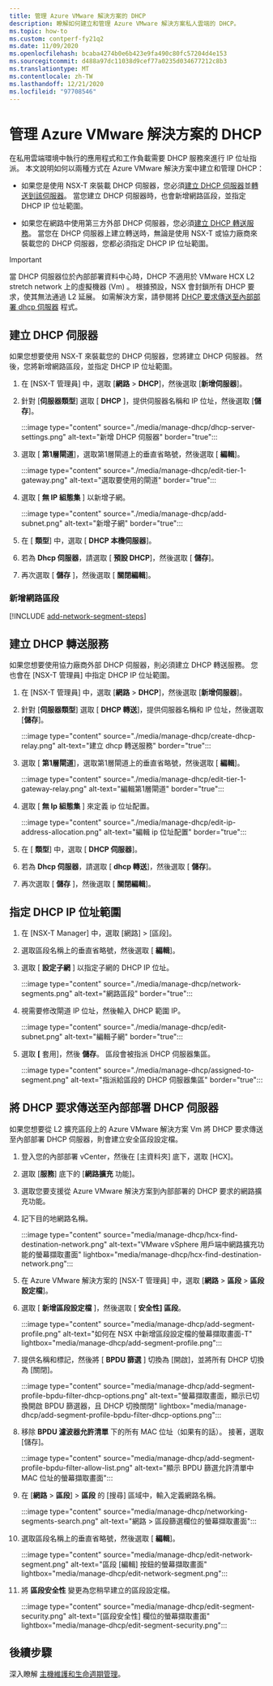 ```yaml
---
title: 管理 Azure VMware 解決方案的 DHCP
description: 瞭解如何建立和管理 Azure VMware 解決方案私人雲端的 DHCP。
ms.topic: how-to
ms.custom: contperf-fy21q2
ms.date: 11/09/2020
ms.openlocfilehash: bcaba4274b0e6b423e9fa490c80fc57204d4e153
ms.sourcegitcommit: d488a97dc11038d9cef77a0235d034677212c8b3
ms.translationtype: MT
ms.contentlocale: zh-TW
ms.lasthandoff: 12/21/2020
ms.locfileid: "97708546"
---
```

# <a name="manage-dhcp-for-azure-vmware-solution"></a>管理 Azure VMware 解決方案的 DHCP

在私用雲端環境中執行的應用程式和工作負載需要 DHCP 服務來進行 IP 位址指派。  本文說明如何以兩種方式在 Azure VMware 解決方案中建立和管理 DHCP：

- 如果您是使用 NSX-T 來裝載 DHCP 伺服器，您必須[建立 DHCP 伺服器](#create-a-dhcp-server)並[轉送到該伺服器](#create-dhcp-relay-service)。 當您建立 DHCP 伺服器時，也會新增網路區段，並指定 DHCP IP 位址範圍。   

- 如果您在網路中使用第三方外部 DHCP 伺服器，您必須[建立 DHCP 轉送服務](#create-dhcp-relay-service)。 當您在 DHCP 伺服器上建立轉送時，無論是使用 NSX-T 或協力廠商來裝載您的 DHCP 伺服器，您都必須指定 DHCP IP 位址範圍。

>[!IMPORTANT]
>當 DHCP 伺服器位於內部部署資料中心時，DHCP 不適用於 VMware HCX L2 stretch network 上的虛擬機器 (Vm) 。  根據預設，NSX 會封鎖所有 DHCP 要求，使其無法通過 L2 延展。 如需解決方案，請參閱將 [DHCP 要求傳送至內部部署 dhcp 伺服器](#send-dhcp-requests-to-the-on-premises-dhcp-server) 程式。


## <a name="create-a-dhcp-server"></a>建立 DHCP 伺服器

如果您想要使用 NSX-T 來裝載您的 DHCP 伺服器，您將建立 DHCP 伺服器。 然後，您將新增網路區段，並指定 DHCP IP 位址範圍。

1. 在 [NSX-T 管理員] 中，選取 [**網路**  >  **DHCP**]，然後選取 [**新增伺服器**]。

1. 針對 [**伺服器類型**] 選取 [ **DHCP** ]，提供伺服器名稱和 IP 位址，然後選取 [**儲存**]。

   :::image type="content" source="./media/manage-dhcp/dhcp-server-settings.png" alt-text="新增 DHCP 伺服器" border="true":::

1. 選取 [ **第1層閘道**]，選取第1層閘道上的垂直省略號，然後選取 [ **編輯**]。

   :::image type="content" source="./media/manage-dhcp/edit-tier-1-gateway.png" alt-text="選取要使用的閘道" border="true":::

1. 選取 [ **無 IP 組態集** ] 以新增子網。

   :::image type="content" source="./media/manage-dhcp/add-subnet.png" alt-text="新增子網" border="true":::

1. 在 [ **類型**] 中，選取 [ **DHCP 本機伺服器**]。 
   
1. 若為 **Dhcp 伺服器**，請選取 [ **預設 DHCP**]，然後選取 [ **儲存**]。

1. 再次選取 [ **儲存** ]，然後選取 [ **關閉編輯**]。

### <a name="add-a-network-segment"></a>新增網路區段

[!INCLUDE [add-network-segment-steps](includes/add-network-segment-steps.md)]


## <a name="create-dhcp-relay-service"></a>建立 DHCP 轉送服務

如果您想要使用協力廠商外部 DHCP 伺服器，則必須建立 DHCP 轉送服務。 您也會在 [NSX-T 管理員] 中指定 DHCP IP 位址範圍。 

1. 在 [NSX-T 管理員] 中，選取 [**網路**  >  **DHCP**]，然後選取 [**新增伺服器**]。

1. 針對 [**伺服器類型**] 選取 [ **DHCP 轉送**]，提供伺服器名稱和 IP 位址，然後選取 [**儲存**]。

   :::image type="content" source="./media/manage-dhcp/create-dhcp-relay.png" alt-text="建立 dhcp 轉送服務" border="true":::

1. 選取 [ **第1層閘道**]，選取第1層閘道上的垂直省略號，然後選取 [ **編輯**]。

   :::image type="content" source="./media/manage-dhcp/edit-tier-1-gateway-relay.png" alt-text="編輯第1層閘道" border="true":::

1. 選取 [ **無 Ip 組態集** ] 來定義 ip 位址配置。

   :::image type="content" source="./media/manage-dhcp/edit-ip-address-allocation.png" alt-text="編輯 ip 位址配置" border="true":::

1. 在 [ **類型**] 中，選取 [ **DHCP 伺服器**]。 
   
1. 若為 **Dhcp 伺服器**，請選取 [ **dhcp 轉送**]，然後選取 [ **儲存**]。

1. 再次選取 [ **儲存** ]，然後選取 [ **關閉編輯**]。


## <a name="specify-the-dhcp-ip-address-range"></a>指定 DHCP IP 位址範圍

1. 在 [NSX-T Manager] 中，選取 [網路] > [區段]。 
   
1. 選取區段名稱上的垂直省略號，然後選取 [ **編輯**]。
   
1. 選取 [ **設定子網** ] 以指定子網的 DHCP IP 位址。 
   
   :::image type="content" source="./media/manage-dhcp/network-segments.png" alt-text="網路區段" border="true":::
      
1. 視需要修改閘道 IP 位址，然後輸入 DHCP 範圍 IP。 
      
   :::image type="content" source="./media/manage-dhcp/edit-subnet.png" alt-text="編輯子網" border="true":::
      
1. 選取 **[** 套用]，然後 **儲存**。 區段會被指派 DHCP 伺服器集區。
      
   :::image type="content" source="./media/manage-dhcp/assigned-to-segment.png" alt-text="指派給區段的 DHCP 伺服器集區" border="true":::


## <a name="send-dhcp-requests-to-the-on-premises-dhcp-server"></a>將 DHCP 要求傳送至內部部署 DHCP 伺服器

如果您想要從 L2 擴充區段上的 Azure VMware 解決方案 Vm 將 DHCP 要求傳送至內部部署 DHCP 伺服器，則會建立安全區段設定檔。 

1. 登入您的內部部署 vCenter，然後在 [主資料夾] 底下，選取 [HCX]。

1. 選取 [**服務**] 底下的 [**網路擴充** 功能]。

1. 選取您要支援從 Azure VMware 解決方案到內部部署的 DHCP 要求的網路擴充功能。 

1. 記下目的地網路名稱。  

   :::image type="content" source="media/manage-dhcp/hcx-find-destination-network.png" alt-text="VMware vSphere 用戶端中網路擴充功能的螢幕擷取畫面" lightbox="media/manage-dhcp/hcx-find-destination-network.png":::

1. 在 Azure VMware 解決方案的 [NSX-T 管理員] 中，選取 [**網路**  >  **區段**  >  **區段設定檔**]。 

1. 選取 [ **新增區段設定檔** ]，然後選取 [ **安全性] 區段**。

   :::image type="content" source="media/manage-dhcp/add-segment-profile.png" alt-text="如何在 NSX 中新增區段設定檔的螢幕擷取畫面-T" lightbox="media/manage-dhcp/add-segment-profile.png":::

1. 提供名稱和標記，然後將 [ **BPDU 篩選** ] 切換為 [開啟]，並將所有 DHCP 切換為 [關閉]。

   :::image type="content" source="media/manage-dhcp/add-segment-profile-bpdu-filter-dhcp-options.png" alt-text="螢幕擷取畫面，顯示已切換開啟 BPDU 篩選器，且 DHCP 切換關閉" lightbox="media/manage-dhcp/add-segment-profile-bpdu-filter-dhcp-options.png":::

1. 移除 **BPDU 濾波器允許清單** 下的所有 MAC 位址（如果有的話）。  接著，選取 [儲存]。

   :::image type="content" source="media/manage-dhcp/add-segment-profile-bpdu-filter-allow-list.png" alt-text="顯示 BPDU 篩選允許清單中 MAC 位址的螢幕擷取畫面":::

1. 在 [**網路**  >  **區段**]  >  **區段** 的 [搜尋] 區域中，輸入定義網路名稱。

   :::image type="content" source="media/manage-dhcp/networking-segments-search.png" alt-text="網路 > 區段篩選欄位的螢幕擷取畫面":::

1. 選取區段名稱上的垂直省略號，然後選取 [ **編輯**]。

   :::image type="content" source="media/manage-dhcp/edit-network-segment.png" alt-text="區段 [編輯] 按鈕的螢幕擷取畫面" lightbox="media/manage-dhcp/edit-network-segment.png":::

1. 將 **區段安全性** 變更為您稍早建立的區段設定檔。

   :::image type="content" source="media/manage-dhcp/edit-segment-security.png" alt-text="[區段安全性] 欄位的螢幕擷取畫面" lightbox="media/manage-dhcp/edit-segment-security.png":::

## <a name="next-steps"></a>後續步驟

深入瞭解 [主機維護和生命週期管理](concepts-private-clouds-clusters.md#host-maintenance-and-lifecycle-management)。
